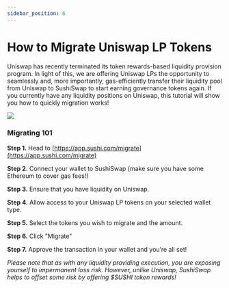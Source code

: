 ```yaml
---
sidebar_position: 6
---
```


# How to Migrate Uniswap LP Tokens

Uniswap has recently terminated its token rewards-based liquidity provision program. In light of this, we are offering Uniswap LPs the opportunity to seamlessly and, more importantly, gas-efficiently transfer their liquidity pool from Uniswap to SushiSwap to start earning governance tokens again. If you currently have any liquidity positions on Uniswap, this tutorial will show you how to quickly migration works!

![](/img/tutimg/htmu/htmu1.png)

### Migrating 101

**Step 1.** Head to [https://app.sushi.com/migrate](https://app.sushi.com/migrate)

**Step 2.** Connect your wallet to SushiSwap (make sure you have some Ethereum to cover gas fees!)

**Step 3.** Ensure that you have liquidity on Uniswap.

**Step 4.** Allow access to your Uniswap LP tokens on your selected wallet type.

**Step 5.** Select the tokens you wish to migrate and the amount.

**Step 6.** Click "Migrate"

**Step 7.** Approve the transaction in your wallet and you’re all set!

_Please note that as with any liquidity providing execution, you are exposing yourself to impermanent loss risk. However, unlike Uniswap, SushiSwap helps to offset some risk by offering $SUSHI token rewards!_
